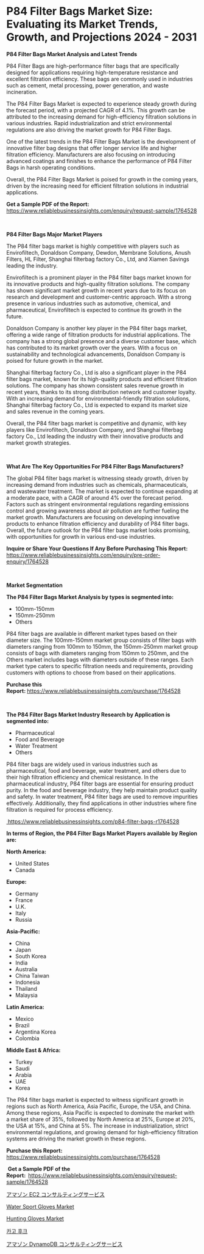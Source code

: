 <p><h1>P84 Filter Bags Market Size: Evaluating its Market Trends, Growth, and Projections 2024 - 2031</h1></p><p><strong>P84 Filter Bags Market Analysis and Latest Trends</strong></p>
<p><p>P84 Filter Bags are high-performance filter bags that are specifically designed for applications requiring high-temperature resistance and excellent filtration efficiency. These bags are commonly used in industries such as cement, metal processing, power generation, and waste incineration.</p><p>The P84 Filter Bags Market is expected to experience steady growth during the forecast period, with a projected CAGR of 4.1%. This growth can be attributed to the increasing demand for high-efficiency filtration solutions in various industries. Rapid industrialization and strict environmental regulations are also driving the market growth for P84 Filter Bags.</p><p>One of the latest trends in the P84 Filter Bags Market is the development of innovative filter bag designs that offer longer service life and higher filtration efficiency. Manufacturers are also focusing on introducing advanced coatings and finishes to enhance the performance of P84 Filter Bags in harsh operating conditions.</p><p>Overall, the P84 Filter Bags Market is poised for growth in the coming years, driven by the increasing need for efficient filtration solutions in industrial applications.</p></p>
<p><strong>Get a Sample PDF of the Report:&nbsp;</strong> <a href="https://www.reliablebusinessinsights.com/enquiry/request-sample/1764528">https://www.reliablebusinessinsights.com/enquiry/request-sample/1764528</a></p>
<p>&nbsp;</p>
<p><strong>P84 Filter Bags Major Market Players</strong></p>
<p><p>The P84 filter bags market is highly competitive with players such as Envirofiltech, Donaldson Company, Dewdon, Membrane Solutions, Anush Filters, HL Filter, Shanghai filterbag factory Co., Ltd, and Xiamen Savings leading the industry. </p><p>Envirofiltech is a prominent player in the P84 filter bags market known for its innovative products and high-quality filtration solutions. The company has shown significant market growth in recent years due to its focus on research and development and customer-centric approach. With a strong presence in various industries such as automotive, chemical, and pharmaceutical, Envirofiltech is expected to continue its growth in the future.</p><p>Donaldson Company is another key player in the P84 filter bags market, offering a wide range of filtration products for industrial applications. The company has a strong global presence and a diverse customer base, which has contributed to its market growth over the years. With a focus on sustainability and technological advancements, Donaldson Company is poised for future growth in the market.</p><p>Shanghai filterbag factory Co., Ltd is also a significant player in the P84 filter bags market, known for its high-quality products and efficient filtration solutions. The company has shown consistent sales revenue growth in recent years, thanks to its strong distribution network and customer loyalty. With an increasing demand for environmental-friendly filtration solutions, Shanghai filterbag factory Co., Ltd is expected to expand its market size and sales revenue in the coming years.</p><p>Overall, the P84 filter bags market is competitive and dynamic, with key players like Envirofiltech, Donaldson Company, and Shanghai filterbag factory Co., Ltd leading the industry with their innovative products and market growth strategies.</p></p>
<p>&nbsp;</p>
<p><strong>What Are The Key Opportunities For P84 Filter Bags Manufacturers?</strong></p>
<p><p>The global P84 filter bags market is witnessing steady growth, driven by increasing demand from industries such as chemicals, pharmaceuticals, and wastewater treatment. The market is expected to continue expanding at a moderate pace, with a CAGR of around 4% over the forecast period. Factors such as stringent environmental regulations regarding emissions control and growing awareness about air pollution are further fueling the market growth. Manufacturers are focusing on developing innovative products to enhance filtration efficiency and durability of P84 filter bags. Overall, the future outlook for the P84 filter bags market looks promising, with opportunities for growth in various end-use industries.</p></p>
<p><strong>Inquire or Share Your Questions If Any Before Purchasing This Report:</strong> <a href="https://www.reliablebusinessinsights.com/enquiry/pre-order-enquiry/1764528">https://www.reliablebusinessinsights.com/enquiry/pre-order-enquiry/1764528</a></p>
<p>&nbsp;</p>
<p><strong>Market Segmentation</strong></p>
<p><strong>The P84 Filter Bags Market Analysis by types is segmented into:</strong></p>
<p><ul><li>100mm-150mm</li><li>150mm-250mm</li><li>Others</li></ul></p>
<p><p>P84 filter bags are available in different market types based on their diameter size. The 100mm-150mm market group consists of filter bags with diameters ranging from 100mm to 150mm, the 150mm-250mm market group consists of bags with diameters ranging from 150mm to 250mm, and the Others market includes bags with diameters outside of these ranges. Each market type caters to specific filtration needs and requirements, providing customers with options to choose from based on their applications.</p></p>
<p><strong>Purchase this Report:&nbsp;</strong><a href="https://www.reliablebusinessinsights.com/purchase/1764528">https://www.reliablebusinessinsights.com/purchase/1764528</a></p>
<p>&nbsp;</p>
<p><strong>The P84 Filter Bags Market Industry Research by Application is segmented into:</strong></p>
<p><ul><li>Pharmaceutical</li><li>Food and Beverage</li><li>Water Treatment</li><li>Others</li></ul></p>
<p><p>P84 filter bags are widely used in various industries such as pharmaceutical, food and beverage, water treatment, and others due to their high filtration efficiency and chemical resistance. In the pharmaceutical industry, P84 filter bags are essential for ensuring product purity. In the food and beverage industry, they help maintain product quality and safety. In water treatment, P84 filter bags are used to remove impurities effectively. Additionally, they find applications in other industries where fine filtration is required for process efficiency.</p></p>
<p><a href="https://www.reliablebusinessinsights.com/p84-filter-bags-r1764528">&nbsp;https://www.reliablebusinessinsights.com/p84-filter-bags-r1764528</a></p>
<p><strong>In terms of Region, the P84 Filter Bags Market Players available by Region are:</strong></p>
<p>
    <p> <strong> North America: </strong>
        <ul>
            <li>United States</li>
            <li>Canada</li>
        </ul>
        </p> 
    <p> <strong> Europe: </strong>
        <ul>
            <li>Germany</li>
            <li>France</li>
            <li>U.K.</li>
            <li>Italy</li>
            <li>Russia</li>
        </ul>
        </p> 
    <p> <strong> Asia-Pacific: </strong>
        <ul>
            <li>China</li>
            <li>Japan</li>
            <li>South Korea</li>
            <li>India</li>
            <li>Australia</li>
            <li>China Taiwan</li>
            <li>Indonesia</li>
            <li>Thailand</li>
            <li>Malaysia</li>
        </ul>
        </p> 
    <p> <strong> Latin America: </strong>
        <ul>
            <li>Mexico</li>
            <li>Brazil</li>
            <li>Argentina Korea</li>
            <li>Colombia</li>
        </ul>
        </p> 
    <p> <strong> Middle East & Africa: </strong>
        <ul>
            <li>Turkey</li>
            <li>Saudi</li>
            <li>Arabia</li>
            <li>UAE</li>
            <li>Korea</li>
        </ul>
    </p>
    </p>
<p><p>The P84 filter bags market is expected to witness significant growth in regions such as North America, Asia Pacific, Europe, the USA, and China. Among these regions, Asia Pacific is expected to dominate the market with a market share of 35%, followed by North America at 25%, Europe at 20%, the USA at 15%, and China at 5%. The increase in industrialization, strict environmental regulations, and growing demand for high-efficiency filtration systems are driving the market growth in these regions.</p></p>
<p><strong>Purchase this Report: </strong><a href="https://www.reliablebusinessinsights.com/purchase/1764528">https://www.reliablebusinessinsights.com/purchase/1764528</a></p>
<p>&nbsp;<strong>Get a Sample PDF of the Report:&nbsp;&nbsp;</strong><a href="https://www.reliablebusinessinsights.com/enquiry/request-sample/1764528">https://www.reliablebusinessinsights.com/enquiry/request-sample/1764528</a></p>
<p><strong></strong></p>
<p><p><a href="https://github.com/bucuel854722/Market-Research-Report-List-2/blob/main/2880538143653.md">アマゾン EC2 コンサルティングサービス</a></p><p><a href="https://github.com/huqhwmcs55/Market-Research-Report-List-1/blob/main/water-sport-gloves-market.md">Water Sport Gloves Market</a></p><p><a href="https://github.com/kumertitash/Market-Research-Report-List-1/blob/main/hunting-gloves-market.md">Hunting Gloves Market</a></p><p><a href="https://github.com/AidenReinger/Market-Research-Report-List-1/blob/main/6002649151375.md">카고 후크</a></p><p><a href="https://github.com/xemfu2379520/Market-Research-Report-List-2/blob/main/5744603143652.md">アマゾン DynamoDB コンサルティングサービス</a></p></p>